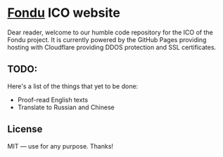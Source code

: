 # [Fondu](https://fondu.io) ICO website
Dear reader, welcome to our humble code repository for the ICO of the Fondu project. It is currently powered by the GitHub Pages providing hosting with Cloudflare providing DDOS protection and SSL certificates.

## TODO:
Here's a list of the things that yet to be done:
* Proof-read English texts
* Translate to Russian and Chinese

## License
MIT — use for any purpose. Thanks!